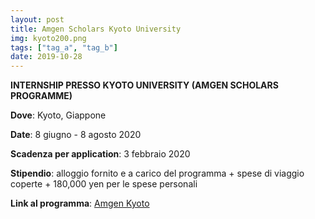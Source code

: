 ```yaml
---
layout: post
title: Amgen Scholars Kyoto University
img: kyoto200.png
tags: ["tag_a", "tag_b"]
date: 2019-10-28
---
```


**INTERNSHIP PRESSO KYOTO UNIVERSITY (AMGEN SCHOLARS PROGRAMME)**

**Dove**: Kyoto, Giappone  

**Date**: 8 giugno - 8 agosto 2020 

**Scadenza per application**: 3 febbraio 2020

**Stipendio**: alloggio fornito e a carico del programma + spese di viaggio coperte + 180,000 yen per le spese personali

**Link al programma**: [Amgen Kyoto](http://www.opir.kyoto-u.ac.jp/study/en/curriculum/amgenscholars/)
